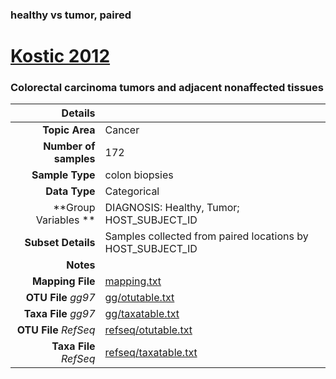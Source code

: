 ### healthy vs tumor, paired
# [Kostic 2012]( ../docs/kostic.html )
### Colorectal carcinoma tumors and adjacent nonaffected tissues

| Details                   |                                                           |
| ------------------------: |-----------------------------------------------------------|
| **Topic Area**                | Cancer                                                |
| **Number of samples**         | 172                                         |
| **Sample Type**               | colon biopsies                                         |
| **Data Type**                 | Categorical                                           |
| **Group Variables **          | DIAGNOSIS: Healthy, Tumor; HOST_SUBJECT_ID                                           |
| **Subset Details**            | Samples collected from paired locations by HOST_SUBJECT_ID                                  |
| **Notes**                     |                                          |
| **Mapping File**              | [mapping.txt]( ../datasets/kostic/mapping.txt)        |
| **OTU File** *gg97*           | [gg/otutable.txt]( ../datasets/kostic/gg/otutable.txt)          |
| **Taxa File** *gg97*          | [gg/taxatable.txt]( ../datasets/kostic/gg/taxatable.txt)        |
| **OTU File** *RefSeq*         | [refseq/otutable.txt]( ../datasets/kostic/refseq/otutable.txt)  |
| **Taxa File** *RefSeq*        | [refseq/taxatable.txt]( ../datasets/kostic/refseq/taxatable.txt)|